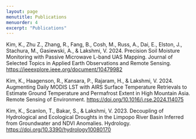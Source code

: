 ```yaml
---
layout: page
menutitle: Publications
menuorder: 4
excerpt: "Publications"
---
```


Kim, K., Zhu Z., Zhang, R., Fang, B., Cosh, M., Russ, A., Dai, E., Elston, J., Stachura, M., Gasiewski, A., & Lakshmi, V. 2024.
Precision Soil Moisture Monitoring with Passive Microwave L-band UAS Mapping. Journal of Selected Topics in Applied Earth
Observations and Remote Sensing. https://ieeexplore.ieee.org/document/10479982

Kim, K., Haagenson, R., Kansara, P., Rajaram, H., & Lakshmi, V. 2024. Augmenting Daily MODIS LST with AIRS Surface
Temperature Retrievals to Estimate Ground Temperature and Permafrost Extent in High Mountain Asia. Remote Sensing of
Environment. https://doi.org/10.1016/j.rse.2024.114075

Kim, K., Scanlon, T., Bakar, S., & Lakshmi, V. 2023. Decoupling of Hydrological and Ecological Droughts in the Limpopo River
Basin Inferred from Groundwater and NDVI Anomalies. Hydrology. https://doi.org/10.3390/hydrology10080170
